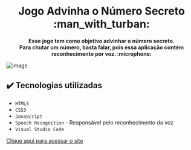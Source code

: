<h1 align="center"> Jogo Advinha o Número Secreto :man_with_turban:</h1>

<div align="center"><strong>Esse jogo tem como objetivo advinhar o número secreto. <br>
Para chutar um número, basta falar, pois essa aplicação contém reconhecimento por voz. :microphone:</strong></div> 

![image](https://github.com/Mateus402/adivinha-numero-secreto/assets/112894988/f2acff3c-8a68-4fe9-acd2-ead931aaf536)

## ✔️ Tecnologias utilizadas

- ``HTML5``
- ``CSS3``
- ``JavaScript``
- ``Speech Recognition`` - Responsável pelo reconhecimento da voz
- ``Visual Studio Code``

[Clique aqui para acessar o site](https://adivinhanumero.vercel.app/)
